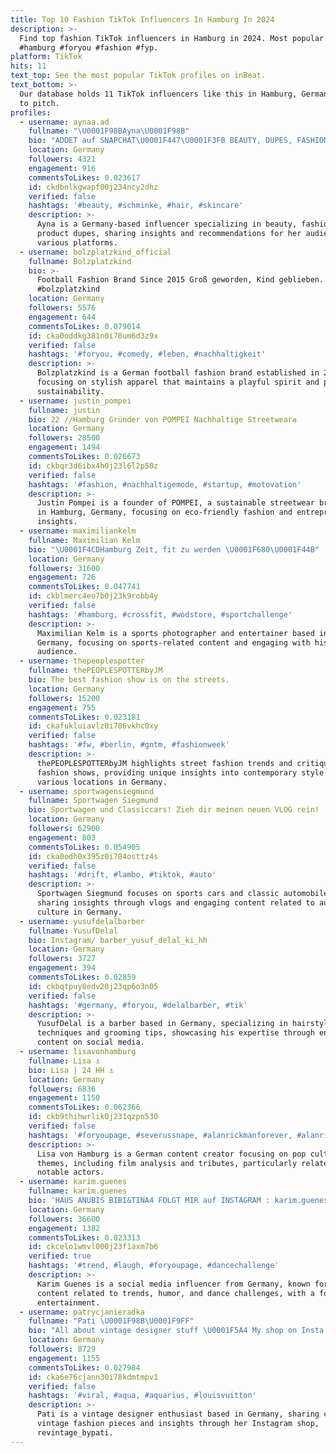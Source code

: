 ```yaml
---
title: Top 10 Fashion TikTok Influencers In Hamburg In 2024
description: >-
  Find top fashion TikTok influencers in Hamburg in 2024. Most popular hashtags:
  #hamburg #foryou #fashion #fyp.
platform: TikTok
hits: 11
text_top: See the most popular TikTok profiles on inBeat.
text_bottom: >-
  Our database holds 11 TikTok influencers like this in Hamburg, Germany for you
  to pitch.
profiles:
  - username: aynaa.ad
    fullname: "\U0001F98BAyna\U0001F98B"
    bio: "ADDET auf SNAPCHAT\U0001F447\U0001F3FB BEAUTY, DUPES, FASHION Hamburg,⚓️\U0001F98B new in da housee"
    location: Germany
    followers: 4321
    engagement: 916
    commentsToLikes: 0.023617
    id: ckdbnlkgwapf00j234ncy2dhz
    verified: false
    hashtags: '#beauty, #schminke, #hair, #skincare'
    description: >-
      Ayna is a Germany-based influencer specializing in beauty, fashion, and
      product dupes, sharing insights and recommendations for her audience on
      various platforms.
  - username: bolzplatzkind_official
    fullname: Bolzplatzkind
    bio: >-
      Football Fashion Brand Since 2015 Groß geworden, Kind geblieben.
      #bolzplatzkind
    location: Germany
    followers: 5576
    engagement: 644
    commentsToLikes: 0.079014
    id: cka0oddkg381n0i78um6d3z9x
    verified: false
    hashtags: '#foryou, #comedy, #leben, #nachhaltigkeit'
    description: >-
      Bolzplatzkind is a German football fashion brand established in 2015,
      focusing on stylish apparel that maintains a playful spirit and promotes
      sustainability.
  - username: justin_pompei
    fullname: justin
    bio: 22 //Hamburg Gründer von POMPEI Nachhaltige Streetwear♻️
    location: Germany
    followers: 28500
    engagement: 1494
    commentsToLikes: 0.026673
    id: ckbqr3d6ibx4h0j23l6l2p50z
    verified: false
    hashtags: '#fashion, #nachhaltigemode, #startup, #motovation'
    description: >-
      Justin Pompei is a founder of POMPEI, a sustainable streetwear brand based
      in Hamburg, Germany, focusing on eco-friendly fashion and entrepreneurial
      insights.
  - username: maximiliankelm
    fullname: Maximilian Kelm
    bio: "\U0001F4CDHamburg Zeit, fit zu werden \U0001F680\U0001F44B"
    location: Germany
    followers: 31600
    engagement: 726
    commentsToLikes: 0.047741
    id: ckblmerc4eo7b0j23k9robb4y
    verified: false
    hashtags: '#hamburg, #crossfit, #wodstore, #sportchallenge'
    description: >-
      Maximilian Kelm is a sports photographer and entertainer based in Hamburg,
      Germany, focusing on sports-related content and engaging with his
      audience.
  - username: thepeoplespotter
    fullname: thePEOPLESPOTTERbyJM
    bio: The best fashion show is on the streets.
    location: Germany
    followers: 15200
    engagement: 755
    commentsToLikes: 0.023181
    id: ckafukluiavlz0i786vkhc0xy
    verified: false
    hashtags: '#fw, #berlin, #gntm, #fashionweek'
    description: >-
      thePEOPLESPOTTERbyJM highlights street fashion trends and critiques
      fashion shows, providing unique insights into contemporary style from
      various locations in Germany.
  - username: sportwagensiegmund
    fullname: Sportwagen Siegmund
    bio: Sportwagen und Classiccars! Zieh dir meinen neuen VLOG rein!
    location: Germany
    followers: 62900
    engagement: 803
    commentsToLikes: 0.054905
    id: cka0odh0x395z0i784osttz4s
    verified: false
    hashtags: '#drift, #lambo, #tiktok, #auto'
    description: >-
      Sportwagen Siegmund focuses on sports cars and classic automobiles,
      sharing insights through vlogs and engaging content related to automotive
      culture in Germany.
  - username: yusufdelalbarber
    fullname: YusufDelal
    bio: Instagram/ barber_yusuf_delal_ki_hh
    location: Germany
    followers: 3727
    engagement: 394
    commentsToLikes: 0.02859
    id: ckbqtpuy8edv20j23qp6o3n05
    verified: false
    hashtags: '#germany, #foryou, #delalbarber, #tik'
    description: >-
      YusufDelal is a barber based in Germany, specializing in hairstyling
      techniques and grooming tips, showcasing his expertise through engaging
      content on social media.
  - username: lisavonhamburg
    fullname: Lisa ⚓️
    bio: Lisa | 24 HH ⚓️
    location: Germany
    followers: 6836
    engagement: 1150
    commentsToLikes: 0.062366
    id: ckb9thihwrlik0j231qzpn530
    verified: false
    hashtags: '#foryoupage, #severussnape, #alanrickmanforever, #alanrickmanedit'
    description: >-
      Lisa von Hamburg is a German content creator focusing on pop culture
      themes, including film analysis and tributes, particularly related to
      notable actors.
  - username: karim.guenes
    fullname: karim.guenes
    bio: 'HAUS ANUBIS BIBI&TINA4 FOLGT MIR auf INSTAGRAM : karim.guenes'
    location: Germany
    followers: 36600
    engagement: 1382
    commentsToLikes: 0.023313
    id: ckcelo1wmvl000j23f1axm7b6
    verified: true
    hashtags: '#trend, #laugh, #foryoupage, #dancechallenge'
    description: >-
      Karim Guenes is a social media influencer from Germany, known for engaging
      content related to trends, humor, and dance challenges, with a focus on
      entertainment.
  - username: patrycjanieradka
    fullname: "Pati \U0001F98B\U0001F9FF"
    bio: "All about vintage designer stuff \U0001F5A4 My shop on Insta: revintage_bypati"
    location: Germany
    followers: 8729
    engagement: 1155
    commentsToLikes: 0.027984
    id: cka6e76cjann30i78kdmtmpv1
    verified: false
    hashtags: '#viral, #aqua, #aquarius, #louisvuitton'
    description: >-
      Pati is a vintage designer enthusiast based in Germany, sharing curated
      vintage fashion pieces and insights through her Instagram shop,
      revintage_bypati.
---
```


